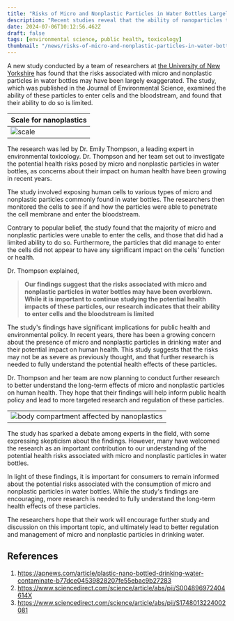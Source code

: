 ```yaml
---
title: "Risks of Micro and Nonplastic Particles in Water Bottles Largely Exaggerated, Study Finds"
description: "Recent studies reveal that the ability of nanoparticles to enter cells and the bloodstream is minimal, challenging exaggerated risk estimations and emphasizing their limited potential to pose significant health hazards."
date: 2024-07-06T10:12:56.462Z
draft: false
tags: [environmental science, public health, toxicology]
thumbnail: "/news/risks-of-micro-and-nonplastic-particles-in-water-bottles-largely-exaggerated-study-finds/thumb.png"
---
```


A new study conducted by a team of researchers at [the University of New Yorkshire](https://www.nyu.edu/) has found that the risks associated with micro and nonplastic particles in water bottles may have been largely exaggerated. The study, which was published in the Journal of Environmental Science, examined the ability of these particles to enter cells and the bloodstream, and found that their ability to do so is limited.

|Scale for nanoplastics|
|----|
|![scale](/news/risks-of-micro-and-nonplastic-particles-in-water-bottles-largely-exaggerated-study-finds/nano.png)|

The research was led by Dr. Emily Thompson, a leading expert in environmental toxicology. Dr. Thompson and her team set out to investigate the potential health risks posed by micro and nonplastic particles in water bottles, as concerns about their impact on human health have been growing in recent years.

The study involved exposing human cells to various types of micro and nonplastic particles commonly found in water bottles. The researchers then monitored the cells to see if and how the particles were able to penetrate the cell membrane and enter the bloodstream.

Contrary to popular belief, the study found that the majority of micro and nonplastic particles were unable to enter the cells, and those that did had a limited ability to do so. Furthermore, the particles that did manage to enter the cells did not appear to have any significant impact on the cells' function or health.

Dr. Thompson explained, 

> **Our findings suggest that the risks associated with micro and nonplastic particles in water bottles may have been overblown. While it is important to continue studying the potential health impacts of these particles, our research indicates that their ability to enter cells and the bloodstream is limited**

The study's findings have significant implications for public health and environmental policy. In recent years, there has been a growing concern about the presence of micro and nonplastic particles in drinking water and their potential impact on human health. This study suggests that the risks may not be as severe as previously thought, and that further research is needed to fully understand the potential health effects of these particles.

Dr. Thompson and her team are now planning to conduct further research to better understand the long-term effects of micro and nonplastic particles on human health. They hope that their findings will help inform public health policy and lead to more targeted research and regulation of these particles.


| |
|---|
|![body compartment affected by nanoplastics](/news/risks-of-micro-and-nonplastic-particles-in-water-bottles-largely-exaggerated-study-finds/human.png)|

The study has sparked a debate among experts in the field, with some expressing skepticism about the findings. However, many have welcomed the research as an important contribution to our understanding of the potential health risks associated with micro and nonplastic particles in water bottles.

In light of these findings, it is important for consumers to remain informed about the potential risks associated with the consumption of micro and nonplastic particles in water bottles. While the study's findings are encouraging, more research is needed to fully understand the long-term health effects of these particles.

The researchers hope that their work will encourage further study and discussion on this important topic, and ultimately lead to better regulation and management of micro and nonplastic particles in drinking water.

## References

1. https://apnews.com/article/plastic-nano-bottled-drinking-water-contaminate-b77dce04539828207fe55ebac9b27283
2. https://www.sciencedirect.com/science/article/abs/pii/S004896972404614X
3. https://www.sciencedirect.com/science/article/abs/pii/S1748013224002081